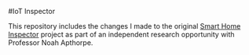 #IoT Inspector

This repository includes the changes I made to the original [Smart Home Inspector](https://github.com/nyu-mlab/iot-inspector-client/tree/cr-dev) project as part of an independent research opportunity with Professor Noah Apthorpe.
